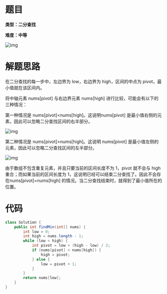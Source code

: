 # 题目

**类型：二分查找**

**难度：中等**

![img](https://gitee.com/janeroad/iamge-cloud/raw/master/NoteImage/1631977630687-56f75a6a-1b34-4192-9210-629a5482c182-20210918232334842.png)

# 解题思路

在二分查找的每一步中，左边界为 low，右边界为 high，区间的中点为 pivot，最小值就在该区间内。

将中轴元素 nums[pivot] 与右边界元素 nums[high] 进行比较，可能会有以下的三种情况：



第一种情况是 nums[pivot]<nums[high]。这说明nums[pivot] 是最小值右侧的元素，因此可以忽略二分查找区间的右半部分。

![img](https://gitee.com/janeroad/iamge-cloud/raw/master/NoteImage/1631978467129-96c2455e-2869-4c7e-9607-b0e348325b1d.png)



第二种情况是 nums[pivot]>nums[high]。这说明 nums[pivot] 是最小值左侧的元素，因此可以忽略二分查找区间的左半部分。



![img](https://gitee.com/janeroad/iamge-cloud/raw/master/NoteImage/1631978504240-7eb5d606-6b97-4bd8-aa60-3ce195e4c0ea-20210918232326208.png)



由于数组不包含重复元素，并且只要当前的区间长度不为 1，pivot 就不会与 high 重合；而如果当前的区间长度为 1，这说明已经可以结束二分查找了。因此不会存在nums[pivot]=nums[high] 的情况。当二分查找结束时，就得到了最小值所在的位置。







# 代码

```java
class Solution {
    public int findMin(int[] nums) {
        int low = 0;
        int high = nums.length - 1;
        while (low < high) {
            int pivot = low + (high - low) / 2;
            if (nums[pivot] < nums[high]) {
                high = pivot;
            } else {
                low = pivot + 1;
            }
        }
        return nums[low];
    }
}
```
